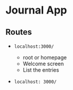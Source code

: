 # Journal App 

## Routes 

- `localhost:3000/`
    - root or homepage 
    - Welcome screen 
    - List the entries 

- `localhost: 3000/`